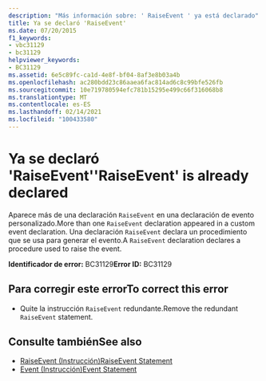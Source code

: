 ```yaml
---
description: "Más información sobre: ' RaiseEvent ' ya está declarado"
title: Ya se declaró 'RaiseEvent'
ms.date: 07/20/2015
f1_keywords:
- vbc31129
- bc31129
helpviewer_keywords:
- BC31129
ms.assetid: 6e5c89fc-ca1d-4e8f-bf04-8af3e8b03a4b
ms.openlocfilehash: ac280bdd23c86aaea6fac814ad6c8c99bfe526fb
ms.sourcegitcommit: 10e719780594efc781b15295e499c66f316068b8
ms.translationtype: MT
ms.contentlocale: es-ES
ms.lasthandoff: 02/14/2021
ms.locfileid: "100433580"
---
```

# <a name="raiseevent-is-already-declared"></a><span data-ttu-id="693ca-103">Ya se declaró 'RaiseEvent'</span><span class="sxs-lookup"><span data-stu-id="693ca-103">'RaiseEvent' is already declared</span></span>

<span data-ttu-id="693ca-104">Aparece más de una declaración `RaiseEvent` en una declaración de evento personalizado.</span><span class="sxs-lookup"><span data-stu-id="693ca-104">More than one `RaiseEvent` declaration appeared in a custom event declaration.</span></span> <span data-ttu-id="693ca-105">Una declaración `RaiseEvent` declara un procedimiento que se usa para generar el evento.</span><span class="sxs-lookup"><span data-stu-id="693ca-105">A `RaiseEvent` declaration declares a procedure used to raise the event.</span></span>  
  
 <span data-ttu-id="693ca-106">**Identificador de error:** BC31129</span><span class="sxs-lookup"><span data-stu-id="693ca-106">**Error ID:** BC31129</span></span>  
  
## <a name="to-correct-this-error"></a><span data-ttu-id="693ca-107">Para corregir este error</span><span class="sxs-lookup"><span data-stu-id="693ca-107">To correct this error</span></span>  
  
- <span data-ttu-id="693ca-108">Quite la instrucción `RaiseEvent` redundante.</span><span class="sxs-lookup"><span data-stu-id="693ca-108">Remove the redundant `RaiseEvent` statement.</span></span>  
  
## <a name="see-also"></a><span data-ttu-id="693ca-109">Consulte también</span><span class="sxs-lookup"><span data-stu-id="693ca-109">See also</span></span>

- [<span data-ttu-id="693ca-110">RaiseEvent (Instrucción)</span><span class="sxs-lookup"><span data-stu-id="693ca-110">RaiseEvent Statement</span></span>](../language-reference/statements/raiseevent-statement.md)
- [<span data-ttu-id="693ca-111">Event (Instrucción)</span><span class="sxs-lookup"><span data-stu-id="693ca-111">Event Statement</span></span>](../language-reference/statements/event-statement.md)
